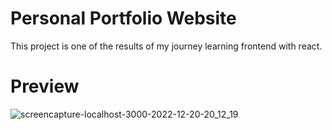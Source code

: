 # Personal Portfolio Website
This project is one of the results of my journey learning frontend with react.


# Preview
![screencapture-localhost-3000-2022-12-20-20_12_19](https://user-images.githubusercontent.com/73756341/208675550-16881030-8ac9-451f-9cbb-85ebc9ffca97.png)
